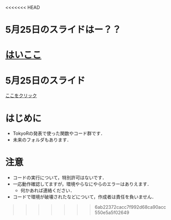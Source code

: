 <<<<<<< HEAD
# 5月25日のスライドはー？？
[はいここ](https://8-u8.github.io/TokyoR/20190525/Presentation.html)
=======
# 5月25日のスライド
[ここをクリック](https://8-u8.github.io/TokyoR/Marketing-ScienceR.html)


# はじめに
- TokyoRの発表で使った関数やコード群です．
- 未来のフォルダもあります．

# 注意
- コードの実行について，特別許可はないです．
- 一応動作確認してますが，環境やらなにやらのエラーはありえます．
    - 何かあれば連絡ください．
- コードで環境が破壊されたなどについて，作成者は責任を負いません．

>>>>>>> 6ab22372cacc7f992d68ca90acc550e5a5f02649
